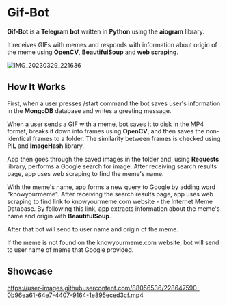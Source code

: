 # Gif-Bot

**Gif-Bot** is a **Telegram bot** written in **Python** using the **aiogram** library. 

It receives GIFs with memes and responds with information about origin of the meme using **OpenCV**, **BeautifulSoup** and **web scraping**.

![IMG_20230329_221636](https://user-images.githubusercontent.com/88056536/228645627-fee0823a-a6ea-4e85-a3aa-69d30e9c43de.jpg)

## How It Works

First, when a user presses /start command the bot saves user's information in the **MongoDB** database and writes a greeting message.

When a user sends a GIF with a meme, bot saves it to disk in the MP4 format, breaks it down into frames using **OpenCV**, and then saves the non-identical frames to a folder. The similarity between frames is checked using **PIL** and **ImageHash** library.

App then goes through the saved images in the folder and, using **Requests** library, performs a Google search for image. After receiving search results page, app uses web scraping to find the meme's name.

With the meme's name, app forms a new query to Google by adding word "knowyourmeme". After receiving the search results page, app uses web scraping to find link to knowyourmeme.com website - the Internet Meme Database. By following this link, app extracts information about the meme's name and origin with **BeautifulSoup**.

After that bot will send to user name and origin of the meme.

If the meme is not found on the knowyourmeme.com website, bot will send to user name of meme that Google provided.

## Showcase



https://user-images.githubusercontent.com/88056536/228647590-0b96ea61-64e7-4407-9164-1e895eced3cf.mp4


